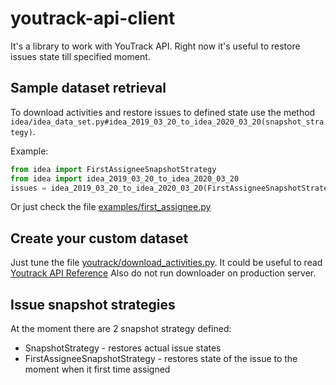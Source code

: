 # youtrack-api-client

It's a library to work with YouTrack API. Right now it's useful to restore issues state till specified moment.

## Sample dataset retrieval
To download activities and restore issues to defined state use the method 
`idea/idea_data_set.py#idea_2019_03_20_to_idea_2020_03_20(snapshot_strategy)`.

Example:
```python
from idea import FirstAssigneeSnapshotStrategy
from idea import idea_2019_03_20_to_idea_2020_03_20
issues = idea_2019_03_20_to_idea_2020_03_20(FirstAssigneeSnapshotStrategy())
```

Or just check the file [examples/first_assignee.py](examples/first_assignee.py)

## Create your custom dataset
Just tune the file [youtrack/download_activities.py](idea/download_activities.py). 
It could be useful to read [Youtrack API Reference](https://www.jetbrains.com/help/youtrack/standalone/youtrack-rest-api-reference.html)
Also do not run downloader on production server.   

## Issue snapshot strategies
At the moment there are 2 snapshot strategy defined:
 * SnapshotStrategy - restores actual issue states
 * FirstAssigneeSnapshotStrategy - restores state of the issue to the moment when it first time assigned
 
